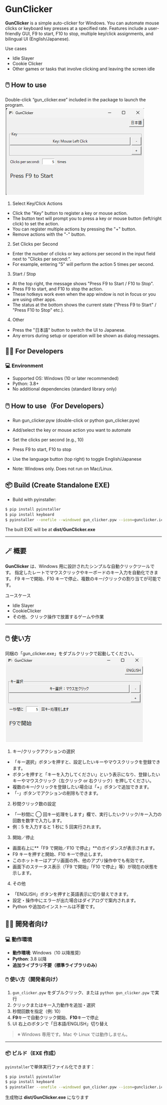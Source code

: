 # GunClicker

**GunClicker** is a simple auto-clicker for Windows.
You can automate mouse clicks or keyboard key presses at a specified rate.
Features include a user-friendly GUI, F9 to start, F10 to stop, multiple key/click assignments, and bilingual UI (English/Japanese).

Use cases

- Idle Slayer
- Cookie Clicker
- Other games or tasks that involve clicking and leaving the screen idle

## 🖱️ How to use

Double-click “gun_clicker.exe” included in the package to launch the program.
![](https://github.com/is0383kk/GunClicker/blob/main/img/gunclicker.png)

1. Select Key/Click Actions

- Click the "Key" button to register a key or mouse action.
- The button text will prompt you to press a key or mouse button (left/right click) to set the action.
- You can register multiple actions by pressing the "+" button.
- Remove actions with the "-" button.

2. Set Clicks per Second

- Enter the number of clicks or key actions per second in the input field next to "Clicks per second:".
- For example, entering "5" will perform the action 5 times per second.

3. Start / Stop

- At the top right, the message shows "Press F9 to Start / F10 to Stop".
- Press F9 to start, and F10 to stop the action.
- These hotkeys work even when the app window is not in focus or you are using other apps.
- The status at the bottom shows the current state ("Press F9 to Start" / "Press F10 to Stop" etc.).

4. Other

- Press the "日本語" button to switch the UI to Japanese.
- Any errors during setup or operation will be shown as dialog messages.

## 🧑‍💻 For Developers

### 💻 Environment

- Supported OS: Windows (10 or later recommended)
- Python: 3.8+
- No additional dependencies (standard library only)

## 🖱️ How to use（For Developers）

- Run gun_clicker.pyw (double-click or python gun_clicker.pyw)

- Add/select the key or mouse action you want to automate

- Set the clicks per second (e.g., 10)

- Press F9 to start, F10 to stop

- Use the language button (top right) to toggle English/Japanese

- Note: Windows only. Does not run on Mac/Linux.

## 📦 Build (Create Standalone EXE)

- Build with pyinstaller:

```sh
$ pip install pyinstaller
$ pip install keyboard
$ pyinstaller --onefile --windowed gun_clicker.pyw --icon=gunclicker.ico
```

The built EXE will be at **dist/GunClicker.exe**

---

## 🪄 概要

**GunClicker** は、Windows 用に設計されたシンプルな自動クリックツールです。
指定したレートでマウスクリックやキーボードのキー入力を自動化できます。
F9 キーで開始、F10 キーで停止、複数のキー/クリックの割り当てが可能です。

ユースケース

- Idle Slayer
- CookieClicker
- その他、クリック操作で放置するゲームや作業

---

## 🖱️ 使い方

同梱の「gun_clicker.exe」をダブルクリックで起動してください。
![](https://github.com/is0383kk/GunClicker/blob/main/img/gunclicker_ja.png)

1. キー/クリックアクションの選択

- 「キー選択」ボタンを押すと、設定したいキーやマウスクリックを登録できます。
- ボタンを押すと「キーを入力してください」という表示になり、登録したいキーやマウスクリック（左クリック or 右クリック）を押してください。
- 複数のキー/クリックを登録したい場合は「+」ボタンで追加できます。
- 「-」ボタンでアクションの削除もできます。

2. 秒間クリック数の設定

- 「一秒間に ◯ 回キー処理をします」欄で、実行したいクリック/キー入力の回数を数字で入力します。
- 例：5 を入力すると 1 秒に 5 回実行されます。

3. 開始／停止

- 画面右上に**「F9 で開始／F10 で停止」**のガイダンスが表示されます。
- F9 キーを押すと開始、F10 キーで停止します。
- このホットキーはアプリ画面の外、他のアプリ操作中でも有効です。
- 画面下のステータス表示（「F9 で開始」「F10 で停止」等）が現在の状態を示します。

4. その他

- 「ENGLISH」ボタンを押すと英語表示に切り替えできます。
- 設定・操作中にエラーが出た場合はダイアログで案内されます。
- Python や追加のインストールは不要です。

## 🧑‍💻 開発者向け

### 💻 動作環境

- **動作環境**: Windows（10 以降推奨）
- **Python**: 3.8 以降
- **追加ライブラリ不要（標準ライブラリのみ）**

### 🖱️ 使い方（開発者向け）

1. `gun_clicker.pyw` をダブルクリック、または `python gun_clicker.pyw` で実行
2. クリックまたはキー入力動作を追加・選択
3. 秒間回数を指定（例: 10）
4. **F9**キーで自動クリック開始、**F10**キーで停止
5. UI 右上のボタンで「日本語/ENGLISH」切り替え

> ※ Windows 専用です。Mac や Linux では動作しません。

---

### 📦 ビルド（EXE 作成）

`pyinstaller`で単体実行ファイル化できます：

```sh
$ pip install pyinstaller
$ pip install keyboard
$ pyinstaller --onefile --windowed gun_clicker.pyw --icon=gunclicker.ico
```

生成物は **dist/GunClicker.exe** になります
